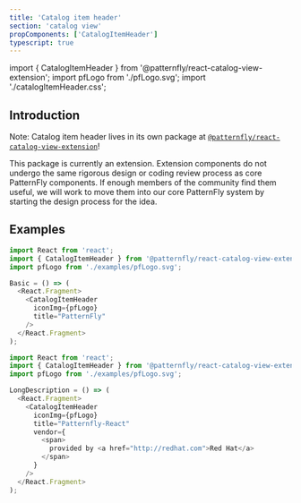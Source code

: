 ```yaml
---
title: 'Catalog item header'
section: 'catalog view'
propComponents: ['CatalogItemHeader']
typescript: true
---
```


import { CatalogItemHeader } from '@patternfly/react-catalog-view-extension';
import pfLogo from './pfLogo.svg';
import './catalogItemHeader.css';

## Introduction
Note: Catalog item header lives in its own package at [`@patternfly/react-catalog-view-extension`](https://www.npmjs.com/package/@patternfly/react-catalog-view-extension)!

This package is currently an extension. Extension components do not undergo the same rigorous design or coding review process as core PatternFly components. If enough members of the community find them useful, we will work to move them into our core PatternFly system by starting the design process for the idea.

## Examples
```js title=Basic
import React from 'react';
import { CatalogItemHeader } from '@patternfly/react-catalog-view-extension';
import pfLogo from './examples/pfLogo.svg';

Basic = () => (
  <React.Fragment>
    <CatalogItemHeader
      iconImg={pfLogo}
      title="PatternFly"
    />
  </React.Fragment>
);
```

```js title=With-vendor-description
import React from 'react';
import { CatalogItemHeader } from '@patternfly/react-catalog-view-extension';
import pfLogo from './examples/pfLogo.svg';

LongDescription = () => (
  <React.Fragment>
    <CatalogItemHeader
      iconImg={pfLogo}
      title="Patternfly-React"
      vendor={
        <span>
          provided by <a href="http://redhat.com">Red Hat</a>
        </span>
      }
    />
  </React.Fragment>
);
```
